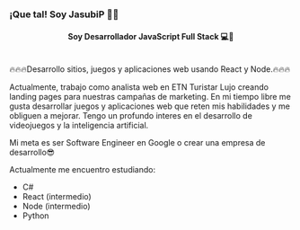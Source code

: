 <h3 "align="center" width="600">¡Que tal! Soy JasubiP 👨‍💻</h3>
<h4 align="center" width="600" color="skyblue">Soy Desarrollador JavaScript Full Stack 💻🤘</h4>
<br>
🔥🔥🔥Desarrollo sitios, juegos y aplicaciones web usando React y Node.🔥🔥🔥

Actualmente, trabajo como analista web en ETN Turistar Lujo creando landing pages para nuestras campañas de marketing.
En mi tiempo libre me gusta desarrollar juegos y aplicaciones web que reten mis habilidades y me obliguen a mejorar.
Tengo un profundo interes en el desarrollo de videojuegos y la inteligencia artificial.

Mi meta es ser Software Engineer en Google o crear una empresa de desarrollo😎

Actualmente me encuentro estudiando:

- C#
- React (intermedio)
- Node (intermedio)
- Python



